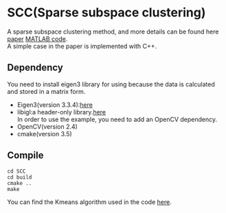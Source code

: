 # SCC(Sparse subspace clustering)
A sparse subspace clustering method, and more details can be found here [paper](https://ieeexplore.ieee.org/abstract/document/6482137/) [MATLAB code](http://www.vision.jhu.edu/code/).<br>
A simple case in the paper is implemented with C++.<br>
## Dependency
You need to install eigen3 library for using because the data is calculated and stored in a matrix form.<br>
* Eigen3(version 3.3.4):[here](http://eigen.tuxfamily.org/index.php?title=Main_Page)<br>
* libigl:a header-only library.[here](https://github.com/libigl/libigl)<br>
In order to use the example, you need to add an OpenCV dependency.<br>
* OpenCV(version 2.4)<br>
* cmake(version 3.5)<br>
## Compile
    cd SCC
    cd build
    cmake ..
    make
You can find the Kmeans algorithm used in the code [here](https://github.com/michaelchughes/KMeansRex).

